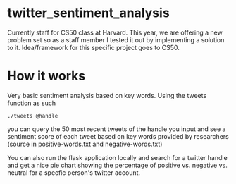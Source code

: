 # twitter_sentiment_analysis
Currently staff for CS50 class at Harvard. This year, we are offering a new problem set
so as a staff member I tested it out by implementing a solution to it.
Idea/framework for this specific project goes to CS50.

# How it works
Very basic sentiment analysis based on key words. Using the tweets function as such
```
./tweets @handle
```
you can query the 50 most recent tweets of the handle you input and see a sentiment score
of each tweet based on key words provided by researchers (source in positive-words.txt and negative-words.txt)

You can also run the flask application locally and search for a twitter handle and
get a nice pie chart showing the percentage of positive vs. negative vs. neutral for
a specfic person's twitter account.

